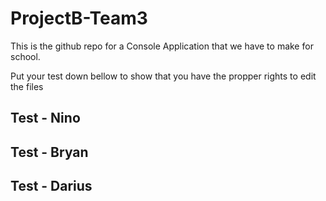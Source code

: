 # ProjectB-Team3

This is the github repo for a Console Application that we have to make for school. 

Put your test down bellow to show that you have the propper rights to edit the files

## Test - Nino

## Test - Bryan

## Test - Darius
